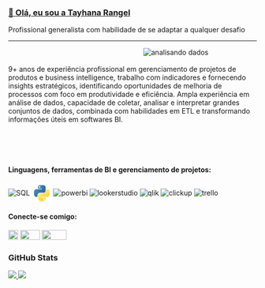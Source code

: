 <h3><a href="https://sites.google.com/view/tayhana-rangel/p%C3%A1gina-inicial" target="_blank">👋 Olá, eu sou a Tayhana Rangel</a></h3>
<p style= "font-weight=10px">Profissional generalista com habilidade de se adaptar a qualquer desafio</p>
<hr>

<div>
<img src="https://cdn.icon-icons.com/icons2/1881/PNG/512/iconfinder-social-media-work-4341270_120574.png" alt="analisando dados" align="right" width="230"/>
<p align="left" style="font-weight=10px"><br><br>9+ anos de experiência profissional em gerenciamento de projetos de produtos e business intelligence, trabalho com indicadores e fornecendo insights estratégicos, identificando oportunidades de melhoria de processos com foco em produtividade e eficiência. Ampla experiência em análise de dados, capacidade de coletar, analisar e interpretar grandes conjuntos de dados, combinada com habilidades em ETL e transformando informações úteis em softwares BI.</p>
<div>

<br>
<br>
<br>

<div>
    <h4>Linguagens, ferramentas de BI e gerenciamento de projetos:</h4>
        <img align="center" alt="SQL" height="30" width="70" src="https://upload.wikimedia.org/wikipedia/commons/8/87/Sql_data_base_with_logo.png">
        <img align="center" alt="Python" height="40" width="40" src="https://raw.githubusercontent.com/devicons/devicon/master/icons/python/python-original.svg">
        <img align="center" alt="powerbi" height="30" width="30" src="https://upload.wikimedia.org/wikipedia/commons/c/cf/New_Power_BI_Logo.svg">
        <img align="center" alt="lookerstudio" height="60" width="60" src="https://upload.wikimedia.org/wikipedia/commons/4/4c/Looker.svg">
        <img align="center" alt="qlik" height="60" width="60" src="https://upload.wikimedia.org/wikipedia/commons/3/32/Qlik_Logo.svg">
        <img align="center" alt="clickup" height="30" src="https://avatars.slack-edge.com/2024-05-01/7057208497908_a4351f6deb91094eac4c_512.png">
        <img align="center" alt="trello" height="40" width="40" src="https://cdn.icon-icons.com/icons2/3041/PNG/512/trello_logo_icon_189227.png">
</div>

<div>
 <h4>Conecte-se comigo:</h4>
 <a href="https://www.linkedin.com/in/tayhanafonseca/" target="_blank"><img height="20" width="20" src="https://raw.githubusercontent.com/rahuldkjain/github-profile-readme-generator/master/src/images/icons/Social/linked-in-alt.svg" target="_blank"></a>
 <a href="mailto:tayhanarangel@gmail.com" target="_blank"><img height="20" width="40" src="https://1000logos.net/wp-content/uploads/2021/05/Gmail-logo.png" target="_blank"></a>
 <a href="https://sites.google.com/view/tayhana-rangel/p%C3%A1gina-inicial" target="_blank"><img height="20" width="50" src="https://img.shields.io/badge/-Site Pessoal-lightgray?style=for-the-badge&=appveyor" target="_blank"></a>
 </div>

<div>
 <h3>GitHub Stats</h3>
 <a href="https://https://github.com/Tayrangel">
 <img height="180em" src="https://github-readme-stats.vercel.app/api?username=tayrangel&show_icons=true&theme=tokyonight">
 <img height="130em" src="https://github-readme-stats.vercel.app/api/top-langs/?username=tayrangel&layout=compact&theme=tokyonight">
</div>
